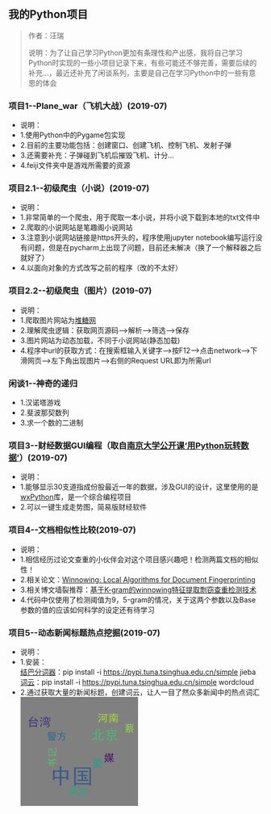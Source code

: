 ## 我的Python项目

> 作者：汪瑞
>
> 说明：为了让自己学习Python更加有条理性和产出感，我将自己学习Python时实现的一些小项目记录下来，有些可能还不够完善，需要后续的补充...，最近还补充了闲谈系列，主要是自己在学习Python中的一些有意思的体会

### 项目1--Plane_war（飞机大战）(2019-07)
- 说明：
- 1.使用Python中的Pygame包实现
- 2.目前的主要功能包括：创建窗口、创建飞机、控制飞机、发射子弹
- 3.还需要补充：子弹碰到飞机后摧毁飞机、计分...
- 4.feiji文件夹中是游戏所需要的资源

### 项目2.1--初级爬虫（小说）(2019-07)
- 说明：
- 1.非常简单的一个爬虫，用于爬取一本小说，并将小说下载到本地的txt文件中
- 2.爬取的小说网站是笔趣阁小说网站
- 3.注意到小说网站链接是https开头的，程序使用jupyter notebook编写运行没有问题，但是在pycharm上出现了问题，目前还未解决（换了一个解释器之后就好了）
- 4.以面向对象的方式改写之前的程序（改的不太好）

### 项目2.2--初级爬虫（图片）(2019-07)
- 说明：
- 1.爬取图片网站为[堆糖网](https://www.duitang.com/)
- 2.理解爬虫逻辑：获取网页源码-->解析-->筛选-->保存
- 3.图片网站为动态加载，不同于小说网站(静态加载)
- 4.程序中url的获取方式：在搜索框输入关键字-->按F12-->点击network-->下滑网页-->左下角出现图片-->右侧的Request URL即为所需url

### 闲谈1--神奇的递归
- 1.汉诺塔游戏
- 2.斐波那契数列
- 3.求一个数的二进制

### 项目3--财经数据GUI编程（取自[南京大学公开课‘用Python玩转数据’](https://www.icourse163.org/course/NJU-1001571005#/info)）(2019-07)
- 说明：
- 1.能够显示30支道指成份股最近一年的数据，涉及GUI的设计，这里使用的是[wxPython](https://wxpython.org/)库，是一个综合编程项目
- 2.可以一键生成走势图，简易版财经软件

### 项目4--文档相似性比较(2019-07)
- 说明：
- 1.相信经历过论文查重的小伙伴会对这个项目感兴趣吧！检测两篇文档的相似性！
- 2.相关论文：[Winnowing: Local Algorithms for Document Fingerprinting](https://dl.acm.org/citation.cfm?id=872770)
- 3.相关博文墙裂推荐：[基于K-gram的winnowing特征提取剽窃查重检测技术](https://blog.csdn.net/chichoxian/article/details/53115067)
- 4.代码中仅使用了检测阈值为9，5-gram的情况，关于这两个参数以及Base参数的值的应该如何科学的设定还有待学习

### 项目5--动态新闻标题热点挖掘(2019-07)
- 说明：
- 1.安装：<br>
    [结巴分词器](https://github.com/fxsjy/jieba/)：pip install -i https://pypi.tuna.tsinghua.edu.cn/simple jieba<br>
    [词云](https://amueller.github.io/word_cloud/)：pip install -i https://pypi.tuna.tsinghua.edu.cn/simple wordcloud
- 2.通过获取大量的新闻标题，创建词云，让人一目了然众多新闻中的热点词汇
![](https://github.com/RuiWa/My_Python_Projects/blob/master/%E5%8A%A8%E6%80%81%E6%96%B0%E9%97%BB%E6%A0%87%E9%A2%98%E7%83%AD%E7%82%B9%E6%8C%96%E6%8E%98/results/wordcloud.jpg)

